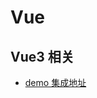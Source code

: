 # Vue

## Vue3 相关

- <a href="https://github.com/haokur/vue3-example" target="_blank">demo 集成地址</a>

